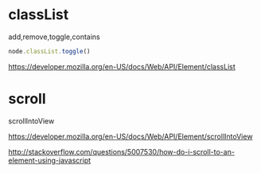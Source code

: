 # classList

add,remove,toggle,contains

```js
node.classList.toggle()
```

https://developer.mozilla.org/en-US/docs/Web/API/Element/classList

# scroll

scrollIntoView

https://developer.mozilla.org/en-US/docs/Web/API/Element/scrollIntoView

http://stackoverflow.com/questions/5007530/how-do-i-scroll-to-an-element-using-javascript